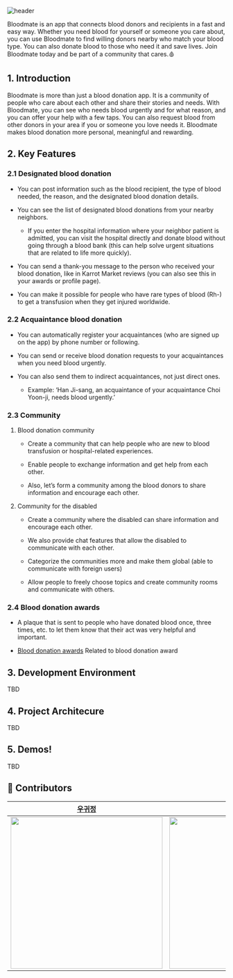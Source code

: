 ![header](https://capsule-render.vercel.app/api?type=rect&color=gradient&height=100&section=header&text=%20Blood%20Mate%20&desc=Blood%20donation%20through%20acquaintances&fontSize=40&textBg=true&fontAlign=22.5&descAlign=65&descAlignY=65&descSize=24)

Bloodmate is an app that connects blood donors and recipients in a fast and easy way. Whether you need blood for yourself or someone you care about, you can use Bloodmate to find willing donors nearby who match your blood type. You can also donate blood to those who need it and save lives. Join Bloodmate today and be part of a community that cares.🩸  

## 1. Introduction

Bloodmate is more than just a blood donation app. It is a community of people who care about each other and share their stories and needs. With Bloodmate, you can see who needs blood urgently and for what reason, and you can offer your help with a few taps. You can also request blood from other donors in your area if you or someone you love needs it. Bloodmate makes blood donation more personal, meaningful and rewarding. 

## 2. Key Features
### 2.1 Designated blood donation   

- You can post information such as the blood recipient, the type of blood needed, the reason, and the designated blood donation details.
- You can see the list of designated blood donations from your nearby neighbors.
    - If you enter the hospital information where your neighbor patient is admitted, you can visit the hospital directly and donate blood without going through a blood bank (this can help solve urgent situations that are related to life more quickly).
- You can send a thank-you message to the person who received your blood donation, like in Karrot Market reviews (you can also see this in your awards or profile page).

- You can make it possible for people who have rare types of blood (Rh-) to get a transfusion when they get injured worldwide.

### 2.2 Acquaintance blood donation
- You can automatically register your acquaintances (who are signed up on the app) by phone number or following.

- You can send or receive blood donation requests to your acquaintances when you need blood urgently.
- You can also send them to indirect acquaintances, not just direct ones.
    - Example: ‘Han Ji-sang, an acquaintance of your acquaintance Choi Yoon-ji, needs blood urgently.’

### 2.3 Community
1) Blood donation community

    - Create a community that can help people who are new to blood transfusion or hospital-related experiences.
    - Enable people to exchange information and get help from each other.

    - Also, let’s form a community among the blood donors to share information and encourage each other.

2) Community for the disabled

    - Create a community where the disabled can share information and encourage each other.
    - We also provide chat features that allow the disabled to communicate with each other.
    - Categorize the communities more and make them global (able to communicate with foreign users)

    - Allow people to freely choose topics and create community rooms and communicate with others.

### 2.4 Blood donation awards

- A plaque that is sent to people who have donated blood once, three times, etc. to let them know that their act was very helpful and important.

- [Blood donation awards](https://m.blog.naver.com/PostView.naver?isHttpsRedirect=true&blogId=able-com&logNo=221227317173) Related to blood donation award

## 3. Development Environment
TBD

## 4. Project Architecure
TBD

## 5. Demos!
TBD

## 👥 Contributors

| [우귀정](https://github.com/woog2roid)                            | [고성민](https://github.com/ko-success)                            | [한지상](https://github.com/ONground-Korea)                            | [최윤지](https://github.com/yunz0926)                            |
| ----------------------------------------------------------------- | ------------------------------------------------------------------ | ---------------------------------------------------------------------- | ---------------------------------------------------------------- |
| <img src="https://github.com/woog2roid.png" style="width: 350px"> | <img src="https://github.com/ko-success.png" style="width: 350px"> | <img src="https://github.com/ONground-Korea.png" style="width: 350px"> | <img src="https://github.com/yunz0926.png" style="width: 350px"> |

